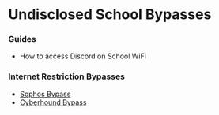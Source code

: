 # Undisclosed School Bypasses

### Guides
- How to access Discord on School WiFi

### Internet Restriction Bypasses
- [Sophos Bypass](SOPHOS.md)
- [Cyberhound Bypass](CYBERHOUND.md)
